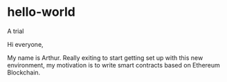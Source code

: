 # hello-world
A trial

Hi everyone, 

My name is Arthur. Really exiting to start getting set up with this new environment, my motivation is to write smart contracts based on Ethereum Blockchain. 
